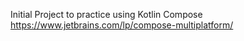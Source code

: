 Initial Project to practice using Kotlin Compose https://www.jetbrains.com/lp/compose-multiplatform/ 
